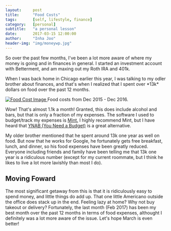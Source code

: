 ```yaml
---
layout:     post
title:      "Food Costs"
tags:       [self, lifestyle, finance]
category:   [personal]
subtitle:   "a personal lesson"
date:       2017-03-15 12:00:00
author:     "Inha Joo"
header-img: "img/moneywp.jpg"
---
```


<p>So over the past few months, I've been a lot more aware of where my money is going and in finances in general. I started an investment account with Betterment, and am maxing out my Roth IRA and 401k.</p>

<p>When I was back home in Chicago earlier this year, I was talking to my odler brother about finances, and that's when I realized that I spent over *13k* dollars on food over the past 12 months.</p>

<a href="#">
    <img src="{{ site.url }}/img/foodcost.jpg" alt="Food Cost Image">
</a>
<span class="caption text-muted">Food costs from Dec 2015 - Dec 2016.</span>

<p>Wow! That's almost 1.1k a month! Granted, this does include alcohol and bars, but that is only a fraction of my expenses. The software I used to budget/track my expenses is <a href="https://www.mint.com/"> Mint.</a> I highly recommend Mint, but I have heard that <a href="https://www.youneedabudget.com/"> YNAB (You Need a Budget)</a> is a great alternative.</p>

<p>My older brother mentioned that he spent around 13k one year as well on food. But now that he works for Google, he fortunately gets free breakfast, lunch, and dinner, so his food expenses have been greatly reduced. Everyone including friends and family have been telling me that 13k one year is a ridiculous number (except for my current roommate, but I think he likes to live a lot more lavishly than most I do).</p>

<h2 class="section-heading">Moving Foward</h2>

<p>The most significant getaway from this is that it is ridiculously easy to spend money, and little things do add up. That one little Americano outside the office does stack up in the end. Feeling lazy at home? Why not buy takeout or delivery? Fortunately, the last month (Feb 2017) has been my best month over the past 12 months in terms of food expenses, althought I definitely was a lot more aware of the issue. Let's hope March is even better!</p>